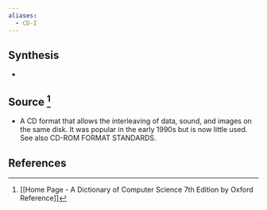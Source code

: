 ```yaml
---
aliases:
  - CD-I
---
```

## Synthesis
- 
## Source [^1]
- A CD format that allows the interleaving of data, sound, and images on the same disk. It was popular in the early 1990s but is now little used. See also CD-ROM FORMAT STANDARDS.
## References

[^1]: [[Home Page - A Dictionary of Computer Science 7th Edition by Oxford Reference]]
